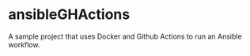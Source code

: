 # ansibleGHActions

A sample project that uses Docker and Github Actions to run an Ansible workflow.
